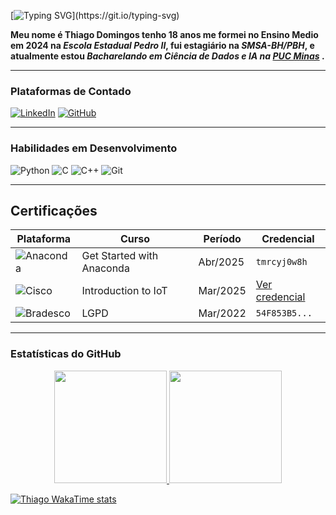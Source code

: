 
[![Typing SVG](https://readme-typing-svg.herokuapp.com/?color=58A6FF&size=30&center=true&vCenter=true&width=1000&lines=Welcome+To+My+Profile!)](https://git.io/typing-svg)



**Meu nome é Thiago Domingos tenho 18 anos me formei no Ensino Medio em 2024 na _Escola Estadual Pedro II_, fui estagiário na _SMSA-BH/PBH_, e atualmente estou _Bacharelando em Ciência de Dados e IA na [PUC Minas](https://www.pucminas.br/)_ .**

---

### Plataformas de Contado
[![LinkedIn](https://img.shields.io/badge/LinkedIn-0077B5?style=for-the-badge&logo=linkedin&logoColor=white)](https://www.linkedin.com/in/thiago-domingos-939031287/)
[![GitHub](https://img.shields.io/badge/GitHub-100000?style=for-the-badge&logo=github&logoColor=white)](https://github.com/ThiagoVenturim)


---

###  Habilidades em Desenvolvimento
![Python](https://img.shields.io/badge/Python-14354C?style=for-the-badge&logo=python&logoColor=white)
![C](https://img.shields.io/badge/C-00599C?style=for-the-badge&logo=c&logoColor=white)
![C++](https://img.shields.io/badge/C%2B%2B-00599C?style=for-the-badge&logo=c%2B%2B&logoColor=white)
<img src="https://img.shields.io/badge/Git-F05032?style=for-the-badge&logo=git&logoColor=white" alt="Git"> </div>

---
## Certificações

| Plataforma          | Curso                               | Período      | Credencial |
|---------------------|-------------------------------------|--------------|------------|
| ![Anaconda](https://img.shields.io/badge/Anaconda-44A833?style=for-the-badge&logo=anaconda&logoColor=white) | Get Started with Anaconda | Abr/2025 | `tmrcyj0w8h` |
| ![Cisco](https://img.shields.io/badge/Cisco-1BA0D7?style=for-the-badge&logo=cisco&logoColor=white) | Introduction to IoT | Mar/2025 | [Ver credencial](#) |
| ![Bradesco](https://img.shields.io/badge/Fundação_Bradesco-8A0B0B?style=for-the-badge&logo=book&logoColor=white) | LGPD | Mar/2022 | `54F853B5...` |

---

 ### Estatísticas do GitHub


<div align="center">
  <a href="https://github.com/ThiagoVenturim">
    <img height="180em" src="https://github-readme-stats.vercel.app/api?username=ThiagoVenturim&show_icons=true&theme=dark"/>
    <img height="180em" src="https://github-readme-activity-graph.vercel.app/graph?username=ThiagoVenturim&theme=react-dark"/>
  </a>
</div>


[![Thiago WakaTime stats](https://github-readme-stats.vercel.app/api/wakatime?username=ThiagoVenturim)](https://github.com/ThiagoVenturim)
